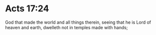 # Acts 17:24

God that made the world and all things therein, seeing that he is Lord of heaven and earth, dwelleth not in temples made with hands;